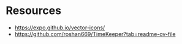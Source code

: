 # Resources

- <https://expo.github.io/vector-icons/>
- <https://github.com/roshan669/TimeKeeper?tab=readme-ov-file>
